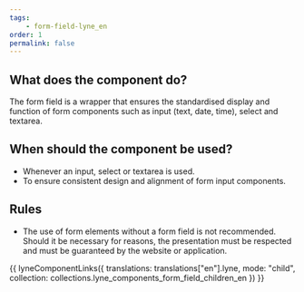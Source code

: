 ```yaml
---
tags: 
    - form-field-lyne_en
order: 1
permalink: false
---
```


## What does the component do?
The form field is a wrapper that ensures the standardised display and function of form components such as input (text, date, time), select and textarea.

## When should the component be used?
* Whenever an input, select or textarea is used.
* To ensure consistent design and alignment of form input components.

## Rules
* The use of form elements without a form field is not recommended. Should it be necessary for reasons, the presentation must be respected and must be guaranteed by the website or application.

{{ lyneComponentLinks({
  translations: translations["en"].lyne,
  mode: "child",
  collection: collections.lyne_components_form_field_children_en
}) }}